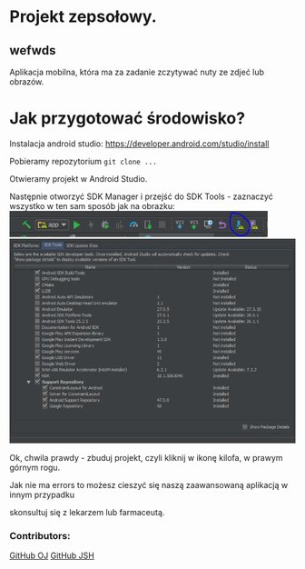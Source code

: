 # Projekt zepsołowy.


## wefwds
Aplikacja mobilna, która ma za zadanie zczytywać nuty ze zdjeć lub obrazów.

# Jak przygotować środowisko?

Instalacja android studio: https://developer.android.com/studio/install

Pobieramy repozytorium `git clone ...`

Otwieramy projekt w Android Studio.

Następnie otworzyć SDK Manager i przejść do SDK Tools - zaznaczyć wszystko w ten sam sposób jak na obrazku:
![](README/SDKMan.PNG "SDK Manager")
![](README/Tools.PNG "Tak powinno być ustawione")


Ok, chwila prawdy - zbuduj projekt, czyli kliknij w ikonę kilofa, w prawym górnym rogu.

Jak nie ma errors to możesz cieszyć się naszą zaawansowaną aplikacją w innym przypadku

skonsultuj się z lekarzem lub farmaceutą.

### Contributors:
[GitHub OJ](https://github.com/Oskii2311)
[GitHub JSH](https://github.com/kubzoey95)

